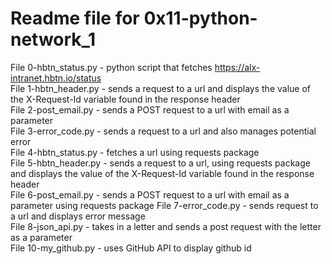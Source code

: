 # Readme file for 0x11-python-network_1
File 0-hbtn_status.py - python script that fetches https://alx-intranet.hbtn.io/status  
File 1-hbtn_header.py - sends a request to a url and displays the value of the X-Request-Id variable found in the response header  
File 2-post_email.py - sends a POST request to a url with email as a parameter  
File 3-error_code.py - sends a request to a url and also manages potential error  
File 4-hbtn_status.py - fetches a url using requests package  
File 5-hbtn_header.py - sends a request to a url, using requests package and displays the value of the X-Request-Id variable found in the response header  
File 6-post_email.py - sends a POST request to a url with email as a parameter using requests package 
File 7-error_code.py - sends request to a url and displays error message  
File 8-json_api.py - takes in a letter and sends a post request with the letter as a parameter  
File 10-my_github.py - uses GitHub API to display github id  